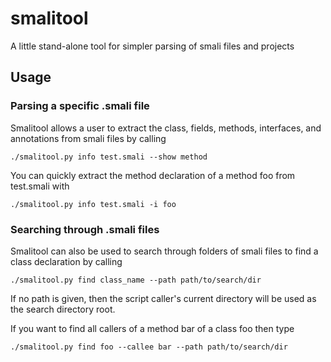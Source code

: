 # smalitool
A little stand-alone tool for simpler parsing of smali files and projects

## Usage

### Parsing a specific .smali file

Smalitool allows a user to extract the class, fields, methods, interfaces, and annotations from smali files by calling

    ./smalitool.py info test.smali --show method

You can quickly extract the method declaration of a method foo from test.smali with 

    ./smalitool.py info test.smali -i foo

### Searching through .smali files
Smalitool can also be used to search through folders of smali files to find a class declaration by calling

    ./smalitool.py find class_name --path path/to/search/dir

If no path is given, then the script caller's current directory will be used as the search directory root.

If you want to find all callers of a method bar of a class foo then type

    ./smalitool.py find foo --callee bar --path path/to/search/dir
